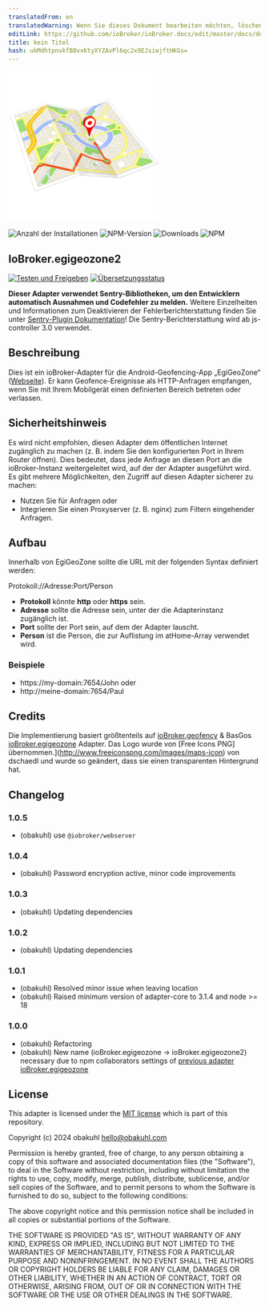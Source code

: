 ```yaml
---
translatedFrom: en
translatedWarning: Wenn Sie dieses Dokument bearbeiten möchten, löschen Sie bitte das Feld "translationsFrom". Andernfalls wird dieses Dokument automatisch erneut übersetzt
editLink: https://github.com/ioBroker/ioBroker.docs/edit/master/docs/de/adapterref/iobroker.egigeozone2/README.md
title: kein Titel
hash: ukMdhtpnvkfB8vxKtyXYZAvPl6qc2x9EJsiwjftHKGs=
---
```

![Logo](../../../en/adapterref/iobroker.egigeozone2/admin/egigeozone.png)

![Anzahl der Installationen](http://iobroker.live/badges/egigeozone2-stable.svg)
![NPM-Version](https://img.shields.io/npm/v/iobroker.egigeozone2.svg)
![Downloads](https://img.shields.io/npm/dm/iobroker.egigeozone2.svg)
![NPM](https://nodei.co/npm/iobroker.egigeozone2.png?downloads=true)

## IoBroker.egigeozone2
[![Testen und Freigeben](https://github.com/obakuhl/ioBroker.egigeozone2/actions/workflows/test-and-release.yml/badge.svg)](https://github.com/obakuhl/ioBroker.egigeozone2/actions/workflows/test-and-release.yml) [![Übersetzungsstatus](https://weblate.iobroker.net/widgets/adapters/-/egigeozone2/svg-badge.svg)](https://weblate.iobroker.net/engage/adapters/?utm_source=widget)

**Dieser Adapter verwendet Sentry-Bibliotheken, um den Entwicklern automatisch Ausnahmen und Codefehler zu melden.** Weitere Einzelheiten und Informationen zum Deaktivieren der Fehlerberichterstattung finden Sie unter [Sentry-Plugin Dokumentation](https://github.com/ioBroker/plugin-sentry#plugin-sentry)! Die Sentry-Berichterstattung wird ab js-controller 3.0 verwendet.

## Beschreibung
Dies ist ein ioBroker-Adapter für die Android-Geofencing-App „EgiGeoZone“ ([Webseite](https://egigeozone.de/)). Er kann Geofence-Ereignisse als HTTP-Anfragen empfangen, wenn Sie mit Ihrem Mobilgerät einen definierten Bereich betreten oder verlassen.

## Sicherheitshinweis
Es wird nicht empfohlen, diesen Adapter dem öffentlichen Internet zugänglich zu machen (z. B. indem Sie den konfigurierten Port in Ihrem Router öffnen). Dies bedeutet, dass jede Anfrage an diesen Port an die ioBroker-Instanz weitergeleitet wird, auf der der Adapter ausgeführt wird. Es gibt mehrere Möglichkeiten, den Zugriff auf diesen Adapter sicherer zu machen:

* Nutzen Sie für Anfragen oder
* Integrieren Sie einen Proxyserver (z. B. nginx) zum Filtern eingehender Anfragen.

## Aufbau
Innerhalb von EgiGeoZone sollte die URL mit der folgenden Syntax definiert werden:

Protokoll://Adresse:Port/Person

* **Protokoll** könnte **http** oder **https** sein.
* **Adresse** sollte die Adresse sein, unter der die Adapterinstanz zugänglich ist.
* **Port** sollte der Port sein, auf dem der Adapter lauscht.
* **Person** ist die Person, die zur Auflistung im atHome-Array verwendet wird.

### Beispiele
* https://my-domain:7654/John oder
* http://meine-domain:7654/Paul

## Credits
Die Implementierung basiert größtenteils auf [ioBroker.geofency](https://github.com/ioBroker/ioBroker.geofency) & BasGos [ioBroker.egigeozone](https://github.com/BasGo/ioBroker.egigeozone) Adapter. Das Logo wurde von [Free Icons PNG] übernommen.](http://www.freeiconspng.com/images/maps-icon) von dschaedl und wurde so geändert, dass sie einen transparenten Hintergrund hat.

## Changelog

### 1.0.5
* (obakuhl) use `@iobroker/webserver`

### 1.0.4
* (obakuhl) Password encryption active, minor code improvements

### 1.0.3
* (obakuhl) Updating dependencies

### 1.0.2
* (obakuhl) Updating dependencies

### 1.0.1
* (obakuhl) Resolved minor issue when leaving location 
* (obakuhl) Raised minimum version of adapter-core to 3.1.4 and node >= 18

### 1.0.0
* (obakuhl) Refactoring
* (obakuhl) New name (ioBroker.egigeozone -> ioBroker.egigeozone2) necessary due to npm collaborators settings of [previous adapter ioBroker.egigeozone](https://github.com/BasGo/ioBroker.egigeozone)

## License
This adapter is licensed under the [MIT license](../blob/master/LICENSE) which is part of this repository.

Copyright (c) 2024 obakuhl <hello@obakuhl.com>

Permission is hereby granted, free of charge, to any person obtaining a copy
of this software and associated documentation files (the "Software"), to deal
in the Software without restriction, including without limitation the rights
to use, copy, modify, merge, publish, distribute, sublicense, and/or sell
copies of the Software, and to permit persons to whom the Software is
furnished to do so, subject to the following conditions:

The above copyright notice and this permission notice shall be included in all
copies or substantial portions of the Software.

THE SOFTWARE IS PROVIDED "AS IS", WITHOUT WARRANTY OF ANY KIND, EXPRESS OR
IMPLIED, INCLUDING BUT NOT LIMITED TO THE WARRANTIES OF MERCHANTABILITY,
FITNESS FOR A PARTICULAR PURPOSE AND NONINFRINGEMENT. IN NO EVENT SHALL THE
AUTHORS OR COPYRIGHT HOLDERS BE LIABLE FOR ANY CLAIM, DAMAGES OR OTHER
LIABILITY, WHETHER IN AN ACTION OF CONTRACT, TORT OR OTHERWISE, ARISING FROM,
OUT OF OR IN CONNECTION WITH THE SOFTWARE OR THE USE OR OTHER DEALINGS IN THE
SOFTWARE.